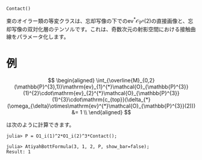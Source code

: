 ```
Contact()
```

束のオイラー類の等変クラスは、忘却写像の下での$\mathrm{ev}^*\mathcal{O}_{\mathbb{P}^n}(2)$の直接画像と、忘却写像の双対化層のテンソルです。これは、奇数次元の射影空間における接触曲線をパラメータ化します。

# 例

$$
\begin{aligned}
\int_{\overline{M}_{0,2}(\mathbb{P}^{3},1)}\mathrm{ev}_{1}^{*}\mathcal{O}_{\mathbb{P}^{3}}(1)^{2}\cdot\mathrm{ev}_{2}^{*}\mathcal{O}_{\mathbb{P}^{3}}(1)^{3}\cdot\mathrm{c_{top}}(\delta_{*}(\omega_{\delta}\otimes\mathrm{ev}^{*}\mathcal{O}_{\mathbb{P}^{3}}(2))) &= 1 \\
\end{aligned}
$$

は次のように計算できます。

```jldoctest; setup = :(using AtiyahBott)
julia> P = O1_i(1)^2*O1_i(2)^3*Contact();

julia> AtiyahBottFormula(3, 1, 2, P, show_bar=false);
Result: 1
```
